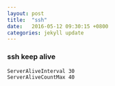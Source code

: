 ```yaml
---
layout: post
title:  "ssh"
date:   2016-05-12 09:30:15 +0800
categories: jekyll update
---
```


### ssh keep alive

    ServerAliveInterval 30
    ServerAliveCountMax 40
